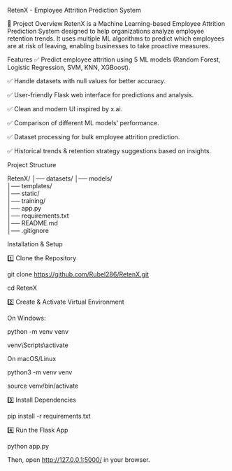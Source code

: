RetenX - Employee Attrition Prediction System

📌 Project Overview
RetenX is a Machine Learning-based Employee Attrition Prediction System designed to help organizations analyze employee retention trends. It uses multiple ML algorithms to predict which employees are at risk of leaving, enabling businesses to take proactive measures.


Features
✅ Predict employee attrition using 5 ML models (Random Forest, Logistic Regression, SVM, KNN, XGBoost).

✅ Handle datasets with null values for better accuracy.

✅ User-friendly Flask web interface for predictions and analysis.

✅ Clean and modern UI inspired by x.ai.

✅ Comparison of different ML models' performance.

✅ Dataset processing for bulk employee attrition prediction.

✅ Historical trends & retention strategy suggestions based on insights.


Project Structure

RetenX/
│── datasets/
│── models/                 
│── templates/              
│── static/                 
│── training/               
│── app.py                  
│── requirements.txt        
│── README.md               
│── .gitignore             

Installation & Setup

1️⃣ Clone the Repository

git clone https://github.com/Rubel286/RetenX.git

cd RetenX

2️⃣ Create & Activate Virtual Environment

On Windows:

python -m venv venv

venv\Scripts\activate

On macOS/Linux

python3 -m venv venv

source venv/bin/activate

3️⃣ Install Dependencies

pip install -r requirements.txt

4️⃣ Run the Flask App

python app.py

Then, open http://127.0.0.1:5000/ in your browser.
